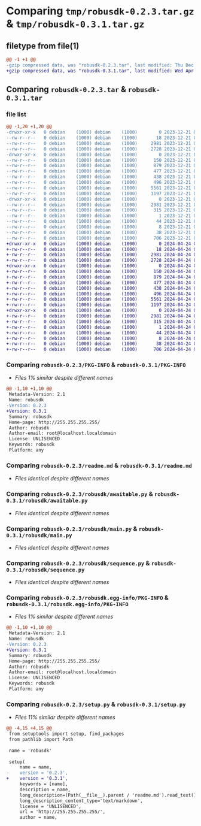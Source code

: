 # Comparing `tmp/robusdk-0.2.3.tar.gz` & `tmp/robusdk-0.3.1.tar.gz`

## filetype from file(1)

```diff
@@ -1 +1 @@
-gzip compressed data, was "robusdk-0.2.3.tar", last modified: Thu Dec 21 02:45:10 2023, max compression
+gzip compressed data, was "robusdk-0.3.1.tar", last modified: Wed Apr 24 03:58:24 2024, max compression
```

## Comparing `robusdk-0.2.3.tar` & `robusdk-0.3.1.tar`

### file list

```diff
@@ -1,20 +1,20 @@
-drwxr-xr-x   0 debian    (1000) debian    (1000)        0 2023-12-21 02:45:10.653852 robusdk-0.2.3/
--rw-r--r--   0 debian    (1000) debian    (1000)       18 2023-12-21 01:21:17.000000 robusdk-0.2.3/MANIFEST.in
--rw-r--r--   0 debian    (1000) debian    (1000)     2981 2023-12-21 02:45:10.653852 robusdk-0.2.3/PKG-INFO
--rw-r--r--   0 debian    (1000) debian    (1000)     2728 2023-12-21 01:21:17.000000 robusdk-0.2.3/readme.md
-drwxr-xr-x   0 debian    (1000) debian    (1000)        0 2023-12-21 02:45:10.649852 robusdk-0.2.3/robusdk/
--rw-r--r--   0 debian    (1000) debian    (1000)      150 2023-12-21 01:21:17.000000 robusdk-0.2.3/robusdk/__init__.py
--rw-r--r--   0 debian    (1000) debian    (1000)      879 2023-12-21 01:21:17.000000 robusdk-0.2.3/robusdk/awaitable.py
--rw-r--r--   0 debian    (1000) debian    (1000)      477 2023-12-21 01:21:17.000000 robusdk-0.2.3/robusdk/coroutine.py
--rw-r--r--   0 debian    (1000) debian    (1000)      438 2023-12-21 01:21:17.000000 robusdk-0.2.3/robusdk/ksy.py
--rw-r--r--   0 debian    (1000) debian    (1000)      496 2023-12-21 01:21:17.000000 robusdk-0.2.3/robusdk/logger.py
--rw-r--r--   0 debian    (1000) debian    (1000)     5561 2023-12-21 01:21:17.000000 robusdk-0.2.3/robusdk/main.py
--rw-r--r--   0 debian    (1000) debian    (1000)     1197 2023-12-21 01:21:17.000000 robusdk-0.2.3/robusdk/sequence.py
-drwxr-xr-x   0 debian    (1000) debian    (1000)        0 2023-12-21 02:45:10.653852 robusdk-0.2.3/robusdk.egg-info/
--rw-r--r--   0 debian    (1000) debian    (1000)     2981 2023-12-21 02:45:10.000000 robusdk-0.2.3/robusdk.egg-info/PKG-INFO
--rw-r--r--   0 debian    (1000) debian    (1000)      315 2023-12-21 02:45:10.000000 robusdk-0.2.3/robusdk.egg-info/SOURCES.txt
--rw-r--r--   0 debian    (1000) debian    (1000)        1 2023-12-21 02:45:10.000000 robusdk-0.2.3/robusdk.egg-info/dependency_links.txt
--rw-r--r--   0 debian    (1000) debian    (1000)       44 2023-12-21 02:45:10.000000 robusdk-0.2.3/robusdk.egg-info/requires.txt
--rw-r--r--   0 debian    (1000) debian    (1000)        8 2023-12-21 02:45:10.000000 robusdk-0.2.3/robusdk.egg-info/top_level.txt
--rw-r--r--   0 debian    (1000) debian    (1000)       38 2023-12-21 02:45:10.653852 robusdk-0.2.3/setup.cfg
--rw-r--r--   0 debian    (1000) debian    (1000)      706 2023-12-21 02:44:40.000000 robusdk-0.2.3/setup.py
+drwxr-xr-x   0 debian    (1000) debian    (1000)        0 2024-04-24 03:58:24.236567 robusdk-0.3.1/
+-rw-r--r--   0 debian    (1000) debian    (1000)       18 2024-04-24 03:29:02.000000 robusdk-0.3.1/MANIFEST.in
+-rw-r--r--   0 debian    (1000) debian    (1000)     2981 2024-04-24 03:58:24.236567 robusdk-0.3.1/PKG-INFO
+-rw-r--r--   0 debian    (1000) debian    (1000)     2728 2024-04-24 03:29:02.000000 robusdk-0.3.1/readme.md
+drwxr-xr-x   0 debian    (1000) debian    (1000)        0 2024-04-24 03:58:24.236567 robusdk-0.3.1/robusdk/
+-rw-r--r--   0 debian    (1000) debian    (1000)      150 2024-04-24 03:29:02.000000 robusdk-0.3.1/robusdk/__init__.py
+-rw-r--r--   0 debian    (1000) debian    (1000)      879 2024-04-24 03:29:02.000000 robusdk-0.3.1/robusdk/awaitable.py
+-rw-r--r--   0 debian    (1000) debian    (1000)      477 2024-04-24 03:29:02.000000 robusdk-0.3.1/robusdk/coroutine.py
+-rw-r--r--   0 debian    (1000) debian    (1000)      438 2024-04-24 03:29:02.000000 robusdk-0.3.1/robusdk/ksy.py
+-rw-r--r--   0 debian    (1000) debian    (1000)      496 2024-04-24 03:29:02.000000 robusdk-0.3.1/robusdk/logger.py
+-rw-r--r--   0 debian    (1000) debian    (1000)     5561 2024-04-24 03:29:02.000000 robusdk-0.3.1/robusdk/main.py
+-rw-r--r--   0 debian    (1000) debian    (1000)     1197 2024-04-24 03:29:02.000000 robusdk-0.3.1/robusdk/sequence.py
+drwxr-xr-x   0 debian    (1000) debian    (1000)        0 2024-04-24 03:58:24.236567 robusdk-0.3.1/robusdk.egg-info/
+-rw-r--r--   0 debian    (1000) debian    (1000)     2981 2024-04-24 03:58:24.000000 robusdk-0.3.1/robusdk.egg-info/PKG-INFO
+-rw-r--r--   0 debian    (1000) debian    (1000)      315 2024-04-24 03:58:24.000000 robusdk-0.3.1/robusdk.egg-info/SOURCES.txt
+-rw-r--r--   0 debian    (1000) debian    (1000)        1 2024-04-24 03:58:24.000000 robusdk-0.3.1/robusdk.egg-info/dependency_links.txt
+-rw-r--r--   0 debian    (1000) debian    (1000)       44 2024-04-24 03:58:24.000000 robusdk-0.3.1/robusdk.egg-info/requires.txt
+-rw-r--r--   0 debian    (1000) debian    (1000)        8 2024-04-24 03:58:24.000000 robusdk-0.3.1/robusdk.egg-info/top_level.txt
+-rw-r--r--   0 debian    (1000) debian    (1000)       38 2024-04-24 03:58:24.236567 robusdk-0.3.1/setup.cfg
+-rw-r--r--   0 debian    (1000) debian    (1000)      706 2024-04-24 03:57:20.000000 robusdk-0.3.1/setup.py
```

### Comparing `robusdk-0.2.3/PKG-INFO` & `robusdk-0.3.1/PKG-INFO`

 * *Files 1% similar despite different names*

```diff
@@ -1,10 +1,10 @@
 Metadata-Version: 2.1
 Name: robusdk
-Version: 0.2.3
+Version: 0.3.1
 Summary: robusdk
 Home-page: http://255.255.255.255/
 Author: robusdk
 Author-email: root@localhost.localdomain
 License: UNLISENCED
 Keywords: robusdk
 Platform: any
```

### Comparing `robusdk-0.2.3/readme.md` & `robusdk-0.3.1/readme.md`

 * *Files identical despite different names*

### Comparing `robusdk-0.2.3/robusdk/awaitable.py` & `robusdk-0.3.1/robusdk/awaitable.py`

 * *Files identical despite different names*

### Comparing `robusdk-0.2.3/robusdk/main.py` & `robusdk-0.3.1/robusdk/main.py`

 * *Files identical despite different names*

### Comparing `robusdk-0.2.3/robusdk/sequence.py` & `robusdk-0.3.1/robusdk/sequence.py`

 * *Files identical despite different names*

### Comparing `robusdk-0.2.3/robusdk.egg-info/PKG-INFO` & `robusdk-0.3.1/robusdk.egg-info/PKG-INFO`

 * *Files 1% similar despite different names*

```diff
@@ -1,10 +1,10 @@
 Metadata-Version: 2.1
 Name: robusdk
-Version: 0.2.3
+Version: 0.3.1
 Summary: robusdk
 Home-page: http://255.255.255.255/
 Author: robusdk
 Author-email: root@localhost.localdomain
 License: UNLISENCED
 Keywords: robusdk
 Platform: any
```

### Comparing `robusdk-0.2.3/setup.py` & `robusdk-0.3.1/setup.py`

 * *Files 11% similar despite different names*

```diff
@@ -4,15 +4,15 @@
 from setuptools import setup, find_packages
 from pathlib import Path
 
 name = 'robusdk'
 
 setup(
     name = name,
-    version = '0.2.3',
+    version = '0.3.1',
     keywords = [name],
     description = name,
     long_description=(Path(__file__).parent / 'readme.md').read_text(),
     long_description_content_type='text/markdown',
     license = 'UNLISENCED',
     url = 'http://255.255.255.255/',
     author = name,
```

